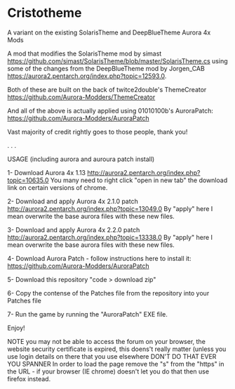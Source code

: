 # Cristotheme
A variant on the existing SolarisTheme and DeepBlueTheme Aurora 4x Mods

A mod that modifies the SolarisTheme mod by simast https://github.com/simast/SolarisTheme/blob/master/SolarisTheme.cs using some of the changes from the DeepBlueTheme mod by Jorgen_CAB https://aurora2.pentarch.org/index.php?topic=12593.0.

Both of these are built on the back of twitce2double's ThemeCreator https://github.com/Aurora-Modders/ThemeCreator

And all of the above is actually applied using 01010100b's AuroraPatch: https://github.com/Aurora-Modders/AuroraPatch

Vast majority of credit rightly goes to those people, thank you!

.
.
.

USAGE (including aurora and auroura patch install) 

1- Download Aurora 4x 1.13 http://aurora2.pentarch.org/index.php?topic=10635.0
You many need to right click "open in new tab" the download link on certain versions of chrome.

2- Download and apply Aurora 4x 2.1.0 patch http://aurora2.pentarch.org/index.php?topic=13049.0
By "apply" here I mean overwrite the base aurora files with these new files.

3- Download and apply Aurora 4x 2.2.0 patch http://aurora2.pentarch.org/index.php?topic=13338.0
By "apply" here I mean overwrite the base aurora files with these new files.

4- Download Aurora Patch - follow instructions here to install it: https://github.com/Aurora-Modders/AuroraPatch

5- Download this repository "code > download zip" 

6- Copy the contense of the Patches file from the repository into your Patches file

7- Run the game by running the "AuroraPatch" EXE file.

Enjoy! 



NOTE  you may not be able to access the forum on your browser, the website security certificate is expired, this doens't really matter (unless you use login details on there that you use elsewhere DON'T DO THAT EVER YOU SPANNER
In order to load the page remove the "s" from the "https" in the URL - if your browser (IE chrome) doesn't let you do that then use firefox instead. 

